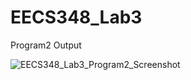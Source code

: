 # EECS348_Lab3

Program2 Output

![EECS348_Lab3_Program2_Screenshot](https://user-images.githubusercontent.com/103295891/218340377-5e26de41-73ae-4418-8fce-be28178e921e.jpg)
